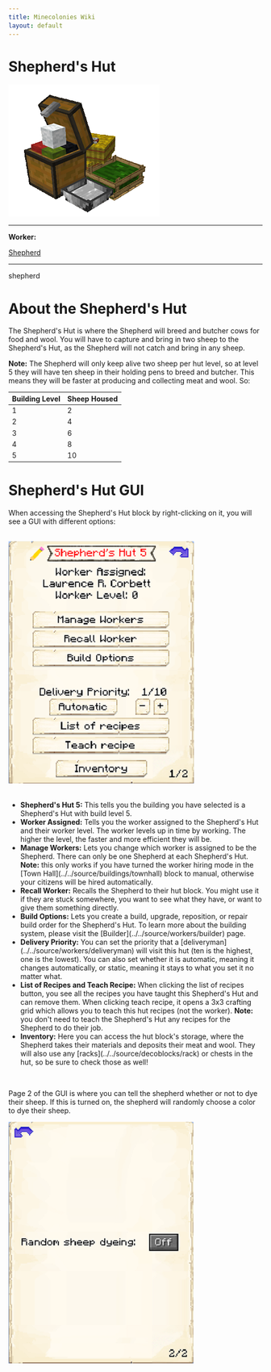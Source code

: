 ```yaml
---
title: Minecolonies Wiki
layout: default
---
```

# Shepherd's Hut

<div class="infobox box text-center">
    <img src="../../assets/images/buildings/shepherd.png" alt="Shepherd's Hut" />
    <hr />
    <div class="row section-text text-left">
        <div class="col">
        <p><strong>Worker:</strong></p>
        </div>
        <div class="col">
        <p><a href="../workers/shepherd">Shepherd</a></p>
        </div>
    </div>
    <hr />
    <recipe>shepherd</recipe>
</div>

# About the Shepherd's Hut

The Shepherd's Hut is where the Shepherd will breed and butcher cows for food and wool. You will have to capture and bring in two sheep to the Shepherd's Hut, as the Shepherd will not catch and bring in any sheep.

**Note:** The Shepherd will only keep alive two sheep per hut level, so at level 5 they will have ten sheep in their holding pens to breed and butcher. This means they will be faster at producing and collecting meat and wool. So:


| Building Level | Sheep Housed |
| ----- | ----- |
| 1 | 2 |
| 2 | 4 |
| 3 | 6 |
| 4 | 8 |
| 5 | 10 |  

# Shepherd's Hut GUI

When accessing the Shepherd's Hut block by right-clicking on it, you will see a GUI with different options:

<br>
<div class="row">
  <div class="col-sm-12 col-md">
    <img src="../../assets/images/gui/shepherdgui1.png" class="img-fluid mx-auto" alt="Herder GUI">
  </div>
  <div class="col-sm-12 col-md">
    <br>
    <ul>
      <li><strong>Shepherd's Hut 5:</strong> This tells you the building you have selected is a Shepherd's Hut with build level 5.</li>
      <li><strong>Worker Assigned:</strong> Tells you the worker assigned to the Shepherd's Hut and their worker level. The worker levels up in time by working. The higher the level, the faster and more efficient they will be.</li>
          <li><strong>Manage Workers:</strong> Lets you change which worker is assigned to be the Shepherd. There can only be one Shepherd at each Shepherd's Hut. <b>Note:</b> this only works if you have turned the worker hiring mode in the [Town Hall](../../source/buildings/townhall) block to manual, otherwise your citizens will be hired automatically.</li>
      <li><strong>Recall Worker:</strong> Recalls the Shepherd to their hut block. You might use it if they are stuck somewhere, you want to see what they have, or want to give them something directly.</li>
      <li><strong>Build Options:</strong> Lets you create a build, upgrade, reposition, or repair build order for the Shepherd's Hut. To learn more about the building system, please visit the [Builder](../../source/workers/builder) page.</li>
      <li><strong>Delivery Priority:</strong> You can set the priority that a [deliveryman](../../source/workers/deliveryman) will visit this hut (ten is the highest, one is the lowest). You can also set whether it is automatic, meaning it changes automatically, or static, meaning it stays to what you set it no matter what.</li>
      <li><strong>List of Recipes and Teach Recipe:</strong> When clicking the list of recipes button, you see all the recipes you have taught this Shepherd's Hut and can remove them. When clicking teach recipe, it opens a 3x3 crafting grid which allows you to teach this hut recipes (not the worker). <b>Note:</b> you don't need to teach the Shepherd's Hut any recipes for the Shepherd to do their job.</li>
      <li><strong>Inventory:</strong> Here you can access the hut block's storage, where the Shepherd takes their materials and deposits their meat and wool. They will also use any [racks](../../source/decoblocks/rack) or chests in the hut, so be sure to check those as well!</li>
    </ul>
  </div>
</div>
<br>

Page 2 of the GUI is where you can tell the shepherd whether or not to dye their sheep. If this is turned on, the shepherd will randomly choose a color to dye their sheep.

<div class="row">
  <div class="col-sm-12 col-md">
    <img src="../../assets/images/gui/shepherdgui2.png" class="img-fluid mx-auto" alt="Shepherd GUI 2">
  </div>
